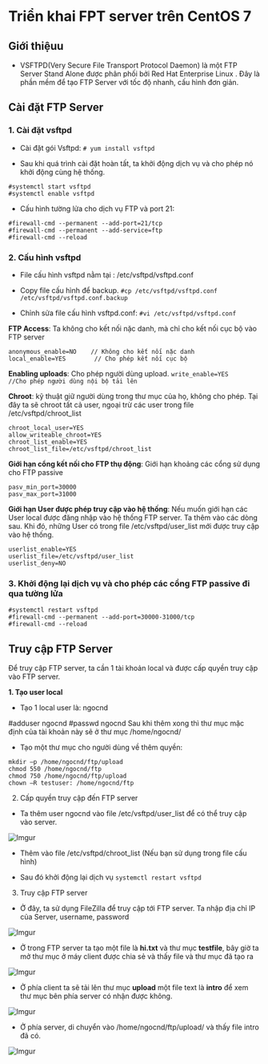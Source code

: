 # Triển khai FPT server trên CentOS 7
## Giới thiệuu
- VSFTPD(Very Secure File Transport Protocol Daemon) là một FTP Server Stand Alone được phân phối bởi Red Hat Enterprise Linux .
Đây là phần mềm để tạo FTP Server với tốc độ nhanh, cấu hình đơn giản.

## Cài đặt FTP Server
### 1. Cài đặt vsftpd
- Cài đặt gói Vsftpd:
```# yum install vsftpd```

- Sau khi quá trình cài đặt hoàn tất, ta khởi động dịch vụ và cho phép nó khởi động cùng hệ thống.
```
#systemctl start vsftpd
#systemctl enable vsftpd
```
- Cấu hình tường lửa cho dịch vụ FTP và port 21:
```
#firewall-cmd --permanent --add-port=21/tcp
#firewall-cmd --permanent --add-service=ftp
#firewall-cmd --reload
```
### 2. Cấu hình vsftpd

- File cấu hình vsftpd nằm tại : /etc/vsftpd/vsftpd.conf

- Copy file cấu hình để backup.
```#cp /etc/vsftpd/vsftpd.conf /etc/vsftpd/vsftpd.conf.backup```

- Chỉnh sửa file cấu hình vsftpd.conf:
```#vi /etc/vsftpd/vsftpd.conf```

**FTP Access**: Ta không cho kết nối nặc danh, mà chỉ cho kết nối cục bộ vào FTP server
```
anonymous_enable=NO    // Không cho kết nối nặc danh 
local_enable=YES        // Cho phép kết nối cục bộ
```
**Enabling uploads**: Cho phép người dùng upload.
```write_enable=YES        //Cho phép người dùng nội bộ tải lên```

**Chroot**: kỹ thuật giữ người dùng trong thư mục của họ, không cho phép. Tại đây ta sẽ chroot tất cả user, ngoại trừ các user trong file /etc/vsftpd/chroot_list
```
chroot_local_user=YES
allow_writeable_chroot=YES
chroot_list_enable=YES
chroot_list_file=/etc/vsftpd/chroot_list
```

**Giới hạn cổng kết nối cho FTP thụ động**: Giới hạn khoảng các cổng sử dụng cho FTP passive
```
pasv_min_port=30000
pasv_max_port=31000
```

**Giới hạn User được phép truy cập vào hệ thống**: Nếu muốn giới hạn các User local được đăng nhập vào hệ thống FTP server. Ta thêm vào các dòng sau. Khi đó, những User có trong file /etc/vsftpd/user_list mới được truy cập vào hệ thống.
```
userlist_enable=YES
userlist_file=/etc/vsftpd/user_list
userlist_deny=NO
```

### 3. Khởi động lại dịch vụ và cho phép các cổng FTP passive đi qua tường lửa
```
#systemctl restart vsftpd
#firewall-cmd --permanent --add-port=30000-31000/tcp
#firewall-cmd --reload
```
## Truy cập FTP Server
Để truy cập FTP server, ta cần 1 tài khoản local và được cấp quyền truy cập vào FTP server.

**1. Tạo user local**
- Tạo 1 local user là: ngocnd

#adduser ngocnd
#passwd ngocnd
Sau khi thêm xong thì thư mục mặc định của tài khoản này sẽ ở thư mục /home/ngocnd/

- Tạo một thư mục cho người dùng về thêm quyền: 
```
mkdir –p /home/ngocnd/ftp/upload
chmod 550 /home/ngocnd/ftp
chmod 750 /home/ngocnd/ftp/upload
chown –R testuser: /home/ngocnd/ftp
```

2. Cấp quyền truy cập đến FTP server
- Ta thêm user ngocnd vào file /etc/vsftpd/user_list để có thể truy cập vào server.

![Imgur](https://i.imgur.com/jMVZkbf.png)

- Thêm vào file /etc/vsftpd/chroot_list (Nếu bạn sử dụng trong file cấu hình)

- Sau đó khởi động lại dịch vụ 
```systemctl restart vsftpd```

3. Truy cập FTP server
- Ở đây, ta sử dụng FileZilla để truy cập tới FTP server. Ta nhập địa chỉ IP của Server, username, password

![Imgur](https://i.imgur.com/zLfTF1b.png)

- Ở trong FTP server ta tạo một file là **hi.txt** và thư mục **testfile**, bây giờ ta mở thư mục ở máy client được chia sẻ và thấy file và thư mục đã tạo ra  

![Imgur](https://i.imgur.com/XcIuLuJ.png)

- Ở phía client ta sẽ tải lên thư mục **upload** một file text là **intro** để xem thư mục bên phía server có nhận được không. 

![Imgur](https://i.imgur.com/0cDar9g.png)

- Ở phía server, di chuyển vào /home/ngocnd/ftp/upload/ và thấy file intro đã có. 

![Imgur](https://i.imgur.com/pSA2EDs.png)

 
